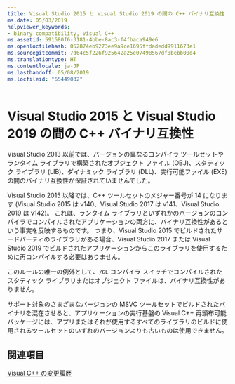 ```yaml
---
title: Visual Studio 2015 と Visual Studio 2019 の間の C++ バイナリ互換性
ms.date: 05/03/2019
helpviewer_keywords:
- binary compatibility, Visual C++
ms.assetid: 591580f6-3181-4bbe-8ac3-f4fbaca949e6
ms.openlocfilehash: 052874eb9273ee9a9ce1695ffdadedd9911673e1
ms.sourcegitcommit: 7d64c5f226f925642a25e07498567df8bebb00d4
ms.translationtype: HT
ms.contentlocale: ja-JP
ms.lasthandoff: 05/08/2019
ms.locfileid: "65449032"
---
```

# <a name="c-binary-compatibility-between-visual-studio-2015-and-visual-studio-2019"></a>Visual Studio 2015 と Visual Studio 2019 の間の C++ バイナリ互換性

Visual Studio 2013 以前では、バージョンの異なるコンパイラ ツールセットやランタイム ライブラリで構築されたオブジェクト ファイル (OBJ)、スタティック ライブラリ (LIB)、ダイナミック ライブラリ (DLL)、実行可能ファイル (EXE) の間のバイナリ互換性が保証されていませんでした。 

Visual Studio 2015 以降では、C++ ツールセットのメジャー番号が 14 になります (Visual Studio 2015 は v140、Visual Studio 2017 は v141、Visual Studio 2019 は v142)。 これは、ランタイム ライブラリといずれかのバージョンのコンパイラでコンパイルされたアプリケーションの両方に、バイナリ互換性があるという事実を反映するものです。 つまり、Visual Studio 2015 でビルドされたサードパーティのライブラリがある場合、Visual Studio 2017 または Visual Studio 2019 でビルドされたアプリケーションからこのライブラリを使用するために再コンパイルする必要はありません。

このルールの唯一の例外として、`/GL` コンパイラ スイッチでコンパイルされたスタティック ライブラリまたはオブジェクト ファイルは、バイナリ互換性がありません。 

サポート対象のさまざまなバージョンの MSVC ツールセットでビルドされたバイナリを混在させると、アプリケーションの実行基盤の Visual C++ 再頒布可能パッケージには、アプリまたはそれが使用するすべてのライブラリのビルドに使用されるツールセットのいずれのバージョンよりも古いものは使用できません。 

## <a name="see-also"></a>関連項目

[Visual C++ の変更履歴](../porting/visual-cpp-change-history-2003-2015.md)
